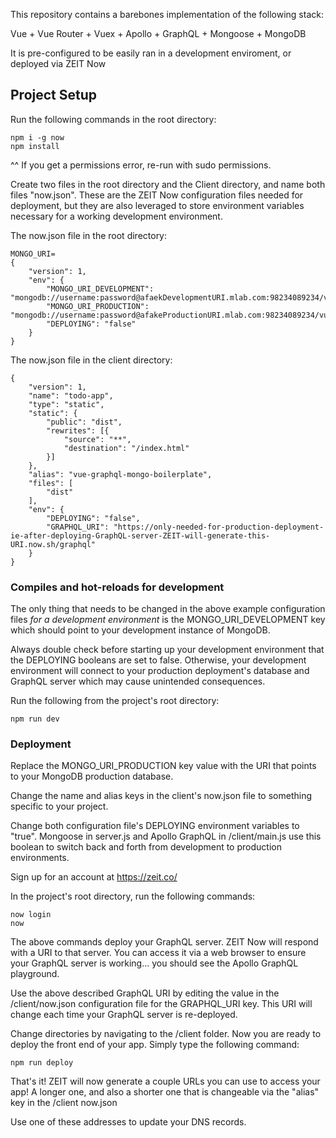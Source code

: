 This repository contains a barebones implementation of the following stack:

Vue + Vue Router + Vuex + Apollo + GraphQL + Mongoose + MongoDB

It is pre-configured to be easily ran in a development enviroment, or deployed via ZEIT Now

## Project Setup
Run the following commands in the root directory:
```
npm i -g now
npm install
```

^^ If you get a permissions error, re-run with sudo permissions.

Create two files in the root directory and the Client directory, and name both files "now.json". These are the ZEIT Now configuration files needed for deployment, but they are also leveraged to store environment variables necessary for a working development environment.

The now.json file in the root directory:
```
MONGO_URI=
{
    "version": 1,
    "env": {
        "MONGO_URI_DEVELOPMENT": "mongodb://username:password@afaekDevelopmentURI.mlab.com:98234089234/vuegraphqlboilerplate",
        "MONGO_URI_PRODUCTION": "mongodb://username:password@afakeProductionURI.mlab.com:98234089234/vuegraphqlboilerplate",
        "DEPLOYING": "false"
    }
}
```

The now.json file in the client directory:
```
{
    "version": 1,
    "name": "todo-app",
    "type": "static",
    "static": {
        "public": "dist",
        "rewrites": [{
            "source": "**",
            "destination": "/index.html"
        }]
    },
    "alias": "vue-graphql-mongo-boilerplate",
    "files": [
        "dist"
    ],
    "env": {
        "DEPLOYING": "false",
        "GRAPHQL_URI": "https://only-needed-for-production-deployment-ie-after-deploying-GraphQL-server-ZEIT-will-generate-this-URI.now.sh/graphql"
    }
}
```

### Compiles and hot-reloads for development

The only thing that needs to be changed in the above example configuration files *for a development environment* is the MONGO_URI_DEVELOPMENT key which should point to your development instance of MongoDB.

Always double check before starting up your development environment that the DEPLOYING booleans are set to false. Otherwise, your development environment will connect to your production deployment's database and GraphQL server which may cause unintended consequences.

Run the following from the project's root directory:
```
npm run dev
```

### Deployment

Replace the MONGO_URI_PRODUCTION key value with the URI that points to your MongoDB production database.

Change the name and alias keys in the client's now.json file to something specific to your project.

Change both configuration file's DEPLOYING environment variables to "true". Mongoose in server.js and Apollo GraphQL in /client/main.js use this boolean to switch back and forth from development to production environments.

Sign up for an account at https://zeit.co/

In the project's root directory, run the following commands:
```
now login
now
```

The above commands deploy your GraphQL server. ZEIT Now will respond with a URI to that server. You can access it via a web browser to ensure your GraphQL server is working... you should see the Apollo GraphQL playground.

Use the above described GraphQL URI by editing the value in the /client/now.json configuration file for the GRAPHQL_URI key. This URI will change each time your GraphQL server is re-deployed.

Change directories by navigating to the /client folder. Now you are ready to deploy the front end of your app. Simply type the following command:
```
npm run deploy
```

That's it! ZEIT will now generate a couple URLs you can use to access your app! A longer one, and also a shorter one that is changeable via the "alias" key in the /client now.json

Use one of these addresses to update your DNS records.